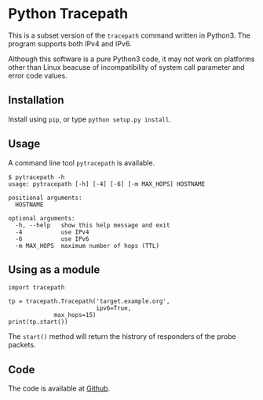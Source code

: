 # Python Tracepath

This is a subset version of the `tracepath` command written in Python3. The program supports both IPv4 and IPv6.

Although this software is a pure Python3 code, it may not work on platforms other than Linux beacuse of incompatibility of system call parameter and error code values.


## Installation

Install using `pip`, or type `python setup.py install`.


## Usage

A command line tool `pytracepath` is available.

```
$ pytracepath -h
usage: pytracepath [-h] [-4] [-6] [-m MAX_HOPS] HOSTNAME

positional arguments:
  HOSTNAME

optional arguments:
  -h, --help   show this help message and exit
  -4           use IPv4
  -6           use IPv6
  -m MAX_HOPS  maximum number of hops (TTL)
```


## Using as a module

```
import tracepath

tp = tracepath.Tracepath('target.example.org',
                         ipv6=True,
			 max_hops=15)
print(tp.start())
```

The `start()` method will return the histrory of responders of the probe packets.


## Code

The code is available at [Github](https://github.com/keiichishima/pytracepath).
